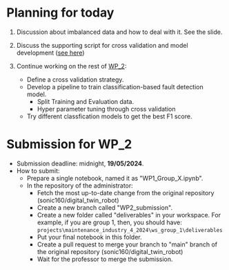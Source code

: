 # Planning for today

1. Discussion about imbalanced data and how to deal with it. See the slide.

2. Discuss the supporting script for cross validation and model development ([see here](demo_motor_6_lr.ipynb))

3. Continue working on the rest of [WP_2](TD_WP_2_Complete.ipynb):
    - Define a cross validation strategy.
    - Develop a pipeline to train classification-based fault detection model.
        - Split Training and Evaluation data.
        - Hyper parameter tuning through cross validation
    - Try different classfication models to get the best F1 score.

# Submission for WP_2
- Submission deadline: midnight, **19/05/2024**.
- How to submit:
    - Prepare a single notebook, named it as "WP1_Group_X.ipynb".
    - In the repository of the administrator:
        - Fetch the most up-to-date change from the original repository (sonic160/digital_twin_robot)
        - Create a new branch called "WP2_submission".
        - Create a new folder called "deliverables" in your workspace. For example, if you are group 1, then, you should have: `projects\maintenance_industry_4_2024\ws_group_1\deliverables`
        - Put your final notebook in this folder.
        - Create a pull request to merge your branch to "main" branch of the original repository (sonic160/digital_twin_robot)
        - Wait for the professor to merge the submission.

